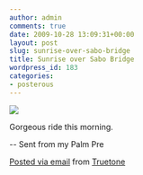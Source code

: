 ```yaml
---
author: admin
comments: true
date: 2009-10-28 13:09:31+00:00
layout: post
slug: sunrise-over-sabo-bridge
title: Sunrise over Sabo Bridge
wordpress_id: 183
categories:
- posterous
---
```


[![](http://posterous.com/getfile/files.posterous.com/truetone/zdqwpjvh7RsKqetIx6gOUKhUel5GnZVvUbbBD7UZEaO2SosFxQqrPoDstpWc/CIMG0119.jpg.scaled.500.jpg)](http://posterous.com/getfile/files.posterous.com/truetone/9exBypqNYQbZhOXJuAA8UIh3RJ5QMFNV4HPjiTqPngMCyrMS5rcIb8VrtZaT/CIMG0119.jpg.scaled.1000.jpg)

Gorgeous ride this morning.

-- Sent from my Palm Pre

  


     

 [Posted via email](http://posterous.com)   from [Truetone](http://truetone.posterous.com/sunrise-over-sabo-bridge)  

 
